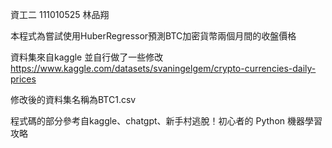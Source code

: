 資工二 111010525 林品翔

本程式為嘗試使用HuberRegressor預測BTC加密貨幣兩個月間的收盤價格

資料集來自kaggle 並自行做了一些修改 https://www.kaggle.com/datasets/svaningelgem/crypto-currencies-daily-prices

修改後的資料集名稱為BTC1.csv

程式碼的部分參考自kaggle、chatgpt、新手村逃脫！初心者的 Python 機器學習攻略